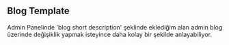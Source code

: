 ## Blog Template

Admin Panelinde 'blog short description' şeklinde eklediğim alan admin blog üzerinde değişiklik yapmak isteyince daha kolay bir şekilde anlayabiliyor.